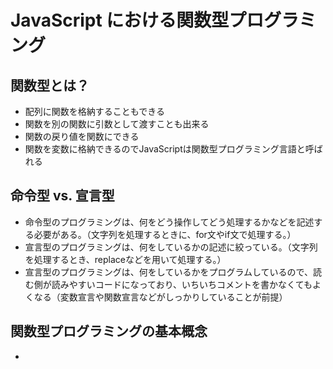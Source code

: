 # JavaScript における関数型プログラミング

## 関数型とは？

- 配列に関数を格納することもできる
- 関数を別の関数に引数として渡すことも出来る
- 関数の戻り値を関数にできる
- 関数を変数に格納できるのでJavaScriptは関数型プログラミング言語と呼ばれる

## 命令型 vs. 宣言型

- 命令型のプログラミングは、何をどう操作してどう処理するかなどを記述する必要がある。（文字列を処理するときに、for文やif文で処理する。）
- 宣言型のプログラミングは、何をしているかの記述に絞っている。（文字列を処理するとき、replaceなどを用いて処理する。）
- 宣言型のプログラミングは、何をしているかをプログラムしているので、読む側が読みやすいコードになっており、いちいちコメントを書かなくてもよくなる（変数宣言や関数宣言などがしっかりしていることが前提）

## 関数型プログラミングの基本概念

- 
